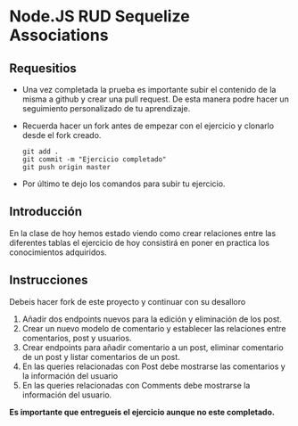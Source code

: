 # Node.JS RUD Sequelize Associations

## Requesitios

- Una vez completada la prueba es importante subir el contenido de la misma a github y crear una pull request. De esta manera podre hacer un seguimiento personalizado de tu aprendizaje.

- Recuerda hacer un fork antes de empezar con el ejercicio y clonarlo desde el fork creado.

  ```
  git add .
  git commit -m "Ejercicio completado"
  git push origin master
  ```

- Por último te dejo los comandos para subir tu ejercicio.

## Introducción

En la clase de hoy hemos estado viendo como crear relaciones entre las diferentes tablas el ejercicio de hoy consistirá en poner en practica los conocimientos adquiridos.

## Instrucciones

Debeis hacer fork de este proyecto y continuar con su desalloro

1. Añadir dos endpoints nuevos para la edición y eliminación de los post.
2. Crear un nuevo modelo de comentario y establecer las relaciones entre comentarios, post y usuarios.
3. Crear endpoints para añadir comentario a un post, eliminar comentario de un post y listar comentarios de un post.
4. En las queries relacionadas con Post debe mostrarse las comentarios y la información del usuario
5. En las queries relacionadas con Comments debe mostrarse la información del usuario.

**Es importante que entregueis el ejercicio aunque no este completado.**
